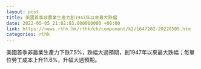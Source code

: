 ```yaml
---
layout: post
title: 美國首季非農業生產力創1947年以來最大跌幅
date: 2022-05-05 21:02:03.000000000 +08:00
link: https://news.rthk.hk/rthk/ch/component/k2/1647202-20220505.htm
categories: rthk
---
```


美國首季非農業生產力下跌7.5%，跌幅大過預期，創1947年以來最大跌幅；每單位勞工成本上升11.6%，升幅大過預期。
